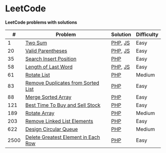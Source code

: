# LeetCode
**LeetCode problems with solutions**

| #    | Problem                                                                                                | Solution                                                                                                                                                                                                     | Difficulty |
|------|--------------------------------------------------------------------------------------------------------|--------------------------------------------------------------------------------------------------------------------------------------------------------------------------------------------------------------|------------|
 | 1    | [Two Sum](https://leetcode.com/problems/two-sum)                                                       | [PHP](https://github.com/BakhadyrovF/leetcode/blob/master/src/problems/php/easy/two_sum.php), [JS](https://github.com/BakhadyrovF/leetcode/blob/master/src/problems/js/easy/twoSum.js)                       | Easy       |
 | 20   | [Valid Parentheses](https://leetcode.com/problems/valid-parentheses)                                   | [PHP](https://github.com/BakhadyrovF/leetcode/blob/master/src/problems/php/easy/valid_parentheses.php), [JS](https://github.com/BakhadyrovF/leetcode/blob/master/src/problems/js/easy/validParentheses.js)   | Easy       |
 | 35   | [Search Insert Position](https://leetcode.com/problems/search-insert-position)                         | [PHP](https://github.com/BakhadyrovF/leetcode/blob/master/src/problems/php/easy/search_insert_position.php)                                                                                                  | Easy       |
 | 58   | [Length of Last Word](https://leetcode.com/problems/length-of-last-word)                               | [PHP](https://github.com/BakhadyrovF/leetcode/blob/master/src/problems/php/easy/length_of_last_word.php), [JS](https://github.com/BakhadyrovF/leetcode/blob/master/src/problems/js/easy/lengthOfLastWord.js) | Easy       |
 | 61   | [Rotate List](https://leetcode.com/problems/rotate-list)                                               | [PHP](https://github.com/BakhadyrovF/leetcode/blob/master/src/problems/php/medium/rotate_list.php)                                                                                                           | Medium     |
 | 83   | [Remove Duplicates from Sorted List](https://leetcode.com/problems/remove-duplicates-from-sorted-list) | [PHP](https://github.com/BakhadyrovF/leetcode/blob/master/src/problems/php/easy/remove_duplicates_from_sorted_list.php)                                                                                      | Easy       |
 | 88   | [Merge Sorted Array](https://leetcode.com/problems/merge-sorted-array)                                 | [PHP](https://github.com/BakhadyrovF/leetcode/blob/master/src/problems/php/easy/merge_sorted_array.php)                                                                                                      | Easy       |
 | 121  | [Best Time To Buy and Sell Stock](https://leetcode.com/problems/best-time-to-buy-and-sell-stock)       | [PHP](https://github.com/BakhadyrovF/leetcode/blob/master/src/problems/php/easy/best_time_to_buy_and_sell_stock.php)                                                                                         | Easy       |
 | 189  | [Rotate Array](https://leetcode.com/problems/rotate-array)                                             | [PHP](https://github.com/BakhadyrovF/leetcode/blob/master/src/problems/php/medium/rotate_array.php)                                                                                                          | Medium     |
 | 203  | [Remove Linked List Elements](https://leetcode.com/problems/remove-linked-list-elements)               | [PHP](https://github.com/BakhadyrovF/leetcode/blob/master/src/problems/php/easy/remove_linked_list_elements.php)                                                                                             | Easy       |
 | 622  | [Design Circular Queue](https://leetcode.com/problems/design-circular-queue)                           | [PHP](https://github.com/BakhadyrovF/leetcode/blob/master/src/problems/php/medium/design_circular_queue.php)                                                                                                 | Medium     |
 | 2500 | [Delete Greatest Element in Each Row](https://leetcode.com/problems/delete-greatest-value-in-each-row) | [PHP](https://github.com/BakhadyrovF/leetcode/blob/master/src/problems/php/easy/delete_greatest_value_in_each_row.php)                                                                                       | Easy       |